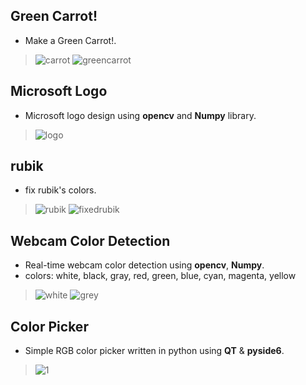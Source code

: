 ## Green Carrot!
- Make a Green Carrot!.
> ![carrot](Carrot.jpg)
![greencarrot](res.jpg)
## Microsoft Logo
- Microsoft logo design using **opencv** and **Numpy** library.
> ![logo](logo.jpg)
## rubik
- fix rubik's colors.
> ![rubik](rubix.png)
![fixedrubik](rubik-solved.jpg)
## Webcam Color Detection
- Real-time webcam color detection using **opencv**, **Numpy**.
- colors: white, black, gray, red, green, blue, cyan, magenta, yellow
> ![white](res1.png)
![grey](res2.png)

## Color Picker
- Simple RGB color picker written in python using **QT** & **pyside6**.
> ![1](CP.png)



